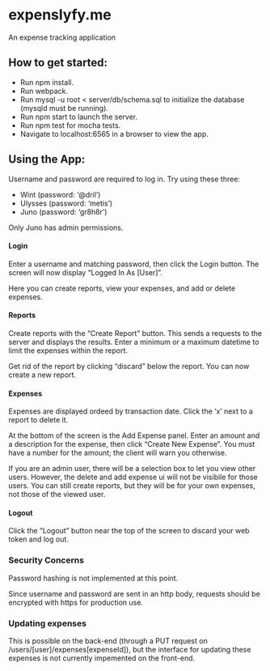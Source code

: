 # expenslyfy.me
An expense tracking application

## How to get started:
* Run npm install.
* Run webpack.
* Run mysql -u root < server/db/schema.sql to initialize the database (mysqld must be running).
* Run npm start to launch the server.
* Run npm test for mocha tests.
* Navigate to localhost:6565 in a browser to view the app.

## Using the App:
Username and password are required to log in.
Try using these three:
* Wint (password: ‘@dril’)
* Ulysses (password: ‘metis’)
* Juno (password: ‘gr8h8r’)

Only Juno has admin permissions.

#### Login
Enter a username and matching password, then click the Login button.
The screen will now display “Logged In As [User]”.

Here you can create reports, view your expenses, and add or delete expenses.

#### Reports
Create reports with the “Create Report” button.
This sends a requests to the server and displays the results.
Enter a minimum or a maximum datetime to limit the expenses within the report.

Get rid of the report by clicking “discard” below the report.
You can now create a new report.

#### Expenses
Expenses are displayed ordeed by transaction date.
Click the ‘x’ next to a report to delete it.

At the bottom of the screen is the Add Expense panel.
Enter an amount and a description for the expense, then click “Create New Expense”.
You must have a number for the amount; the client will warn you otherwise.

If you are an admin user, there will be a selection box to let you view other users.
However, the delete and add expense ui will not be visibile for those users.
You can still create reports, but they will be for your own expenses, not those of the viewed user.

#### Logout
Click the “Logout” button near the top of the screen to discard your web token and log out.

### Security Concerns
Password hashing is not implemented at this point.

Since username and password are sent in an http body, requests should be encrypted with https for production use.

### Updating expenses
This is possible on the back-end (through a PUT request on /users/[user]/expenses[expenseId]), but the interface for updating these expenses is not currently impemented on the front-end.